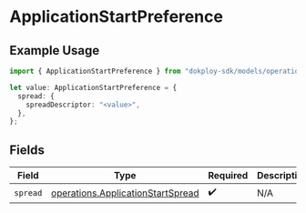 # ApplicationStartPreference

## Example Usage

```typescript
import { ApplicationStartPreference } from "dokploy-sdk/models/operations";

let value: ApplicationStartPreference = {
  spread: {
    spreadDescriptor: "<value>",
  },
};
```

## Fields

| Field                                                                                  | Type                                                                                   | Required                                                                               | Description                                                                            |
| -------------------------------------------------------------------------------------- | -------------------------------------------------------------------------------------- | -------------------------------------------------------------------------------------- | -------------------------------------------------------------------------------------- |
| `spread`                                                                               | [operations.ApplicationStartSpread](../../models/operations/applicationstartspread.md) | :heavy_check_mark:                                                                     | N/A                                                                                    |